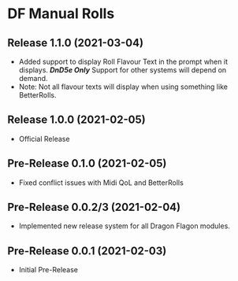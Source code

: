 # DF Manual Rolls

## Release 1.1.0 (2021-03-04)

- Added support to display Roll Flavour Text in the prompt when it displays. ***DnD5e Only*** Support for other systems will depend on demand.
- Note: Not all flavour texts will display when using something like BetterRolls.

## Release 1.0.0 (2021-02-05)

- Official Release

## Pre-Release 0.1.0 (2021-02-05)

- Fixed conflict issues with Midi QoL and BetterRolls

## Pre-Release 0.0.2/3 (2021-02-04)

- Implemented new release system for all Dragon Flagon modules.

## Pre-Release 0.0.1 (2021-02-03)

- Initial Pre-Release

